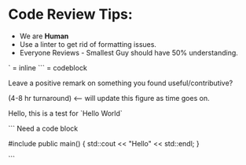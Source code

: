 <h1> Code Review Tips: </h1>

-   We are <b> Human </b>
-   Use a linter to get rid of formatting issues.
-   Everyone Reviews - Smallest Guy should have 50% understanding.

\` = inline \`\`\` = codeblock

Leave a positive remark on something you found useful/contributive?

(4-8 hr turnaround) <&#x2013; will update this figure as time goes on.

Hello, this is a test for \`Hello World\`

\`\`\` Need a code block

\#include <iostream> public main() { std::cout << "Hello" << std::endl; }

\`\`\`